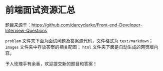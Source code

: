 前端面试资源汇总
===================

题目来源于：https://github.com/darcyclarke/Front-end-Developer-Interview-Questions


`problem` 文件夹下面为面试问题及答案源代码，文件格式为 `text/markdown`；
`images` 文件夹中存放答案的相关配图；
`html` 文件夹下面是自动生成的网页版内容。

予人玫瑰手有余香，欢迎提交新的题目和答案！
